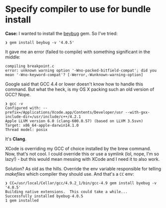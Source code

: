 # Specify compiler to use for bundle install

**Case:** I wanted to install the [beybug](https://github.com/deivid-rodriguez/byebug) gem. So I've tried:

```shell
❯ gem install beybug -v '4.0.5'
```

It gave me an error (failed to compile)  with something significant in the middle:

```shell
compiling breakpoint.c
error: unknown warning option '-Wno-packed-bitfield-compat'; did you mean '-Wno-keyword-compat'? [-Werror,-Wunknown-warning-option]
```

Google said that GCC 4.4 or lower doesn't know how to handle this command. But what the heck, is my OS X packing such an old version of GCC? Nope.

```shell
❯ gcc -v
Configured with: --prefix=/Applications/Xcode.app/Contents/Developer/usr --with-gxx-include-dir=/usr/include/c++/4.2.1
Apple LLVM version 6.0 (clang-600.0.57) (based on LLVM 3.5svn)
Target: x86_64-apple-darwin14.1.0
Thread model: posix
```

It's **Clang**.

XCode is overriding my GCC of choice installed by the brew command. Now, that's not cool. I could override this or use a symlink (lol, nope, I'm so lazy!) - but this would mean messing with XCode and I need it to also work.

Solution? As old as the hills. Override the env variable responsible for telling _makefiles_ which compiler they should use. And that's a `CC` env:

```
❯ CC=/usr/local/Cellar/gcc/4.9.2_1/bin/gcc-4.9 gem install byebug -v '4.0.5'
Building native extensions.  This could take a while...
Successfully installed byebug-4.0.5
1 gem installed
```

